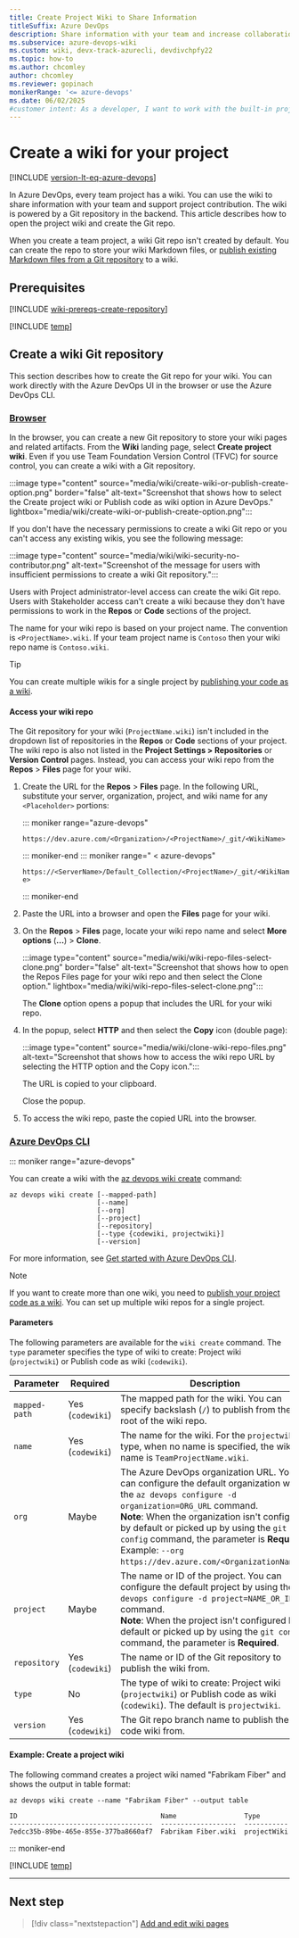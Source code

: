 ```yaml
---
title: Create Project Wiki to Share Information
titleSuffix: Azure DevOps
description: Share information with your team and increase collaboration by using a built-in team project wiki in Azure DevOps.
ms.subservice: azure-devops-wiki
ms.custom: wiki, devx-track-azurecli, devdivchpfy22
ms.topic: how-to
ms.author: chcomley
author: chcomley
ms.reviewer: gopinach
monikerRange: '<= azure-devops'
ms.date: 06/02/2025
#customer intent: As a developer, I want to work with the built-in project wiki in Azure DevOps, so I can share information with my team and support collaboration. 
---
```


# Create a wiki for your project

[!INCLUDE [version-lt-eq-azure-devops](../../includes/version-lt-eq-azure-devops.md)] 

In Azure DevOps, every team project has a wiki. You can use the wiki to share information with your team and support project contribution. The wiki is powered by a Git repository in the backend. This article describes how to open the project wiki and create the Git repo. 

When you create a team project, a wiki Git repo isn't created by default. You can create the repo to store your wiki Markdown files, or [publish existing Markdown files from a Git repository](publish-repo-to-wiki.md) to a wiki.

## Prerequisites

[!INCLUDE [wiki-prereqs-create-repository](includes/wiki-prereqs-create-repository.md)]

<!-- Section: Open the Wiki -->
[!INCLUDE [temp](includes/open-wiki-hub.md)]

## Create a wiki Git repository

This section describes how to create the Git repo for your wiki. You can work directly with the Azure DevOps UI in the browser or use the Azure DevOps CLI.

### [Browser](#tab/browser) 

In the browser, you can create a new Git repository to store your wiki pages and related artifacts. From the **Wiki** landing page, select **Create project wiki**. Even if you use Team Foundation Version Control (TFVC) for source control, you can create a wiki with a Git repository.

:::image type="content" source="media/wiki/create-wiki-or-publish-create-option.png" border="false" alt-text="Screenshot that shows how to select the Create project wiki or Publish code as wiki option in Azure DevOps." lightbox="media/wiki/create-wiki-or-publish-create-option.png":::

If you don't have the necessary permissions to create a wiki Git repo or you can't access any existing wikis, you see the following message:

:::image type="content" source="media/wiki/wiki-security-no-contributor.png" alt-text="Screenshot of the message for users with insufficient permissions to create a wiki Git repository.":::

Users with Project administrator-level access can create the wiki Git repo. Users with Stakeholder access can't create a wiki because they don't have permissions to work in the **Repos** or **Code** sections of the project.

The name for your wiki repo is based on your project name. The convention is `<ProjectName>.wiki`. If your team project name is `Contoso` then your wiki repo name is `Contoso.wiki`.

> [!TIP]
> You can create multiple wikis for a single project by [publishing your code as a wiki](publish-repo-to-wiki.md).

#### Access your wiki repo

The Git repository for your wiki (`ProjectName.wiki`) isn't included in the dropdown list of repositories in the **Repos** or **Code** sections of your project. The wiki repo is also not listed in the **Project Settings > Repositories** or **Version Control** pages. Instead, you can access your wiki repo from the **Repos** > **Files** page for your wiki.

1. Create the URL for the **Repos** > **Files** page. In the following URL, substitute your server, organization, project, and wiki name for any `<Placeholder>` portions:

   ::: moniker range="azure-devops"

   `https://dev.azure.com/<Organization>/<ProjectName>/_git/<WikiName>` 

   ::: moniker-end
   ::: moniker range=" < azure-devops"

   `https://<ServerName>/Default_Collection/<ProjectName>/_git/<WikiName>`

   ::: moniker-end

1. Paste the URL into a browser and open the **Files** page for your wiki.

1. On the **Repos** > **Files** page, locate your wiki repo name and select **More options** (**...**) > **Clone**. 

   :::image type="content" source="media/wiki/wiki-repo-files-select-clone.png" border="false" alt-text="Screenshot that shows how to open the Repos Files page for your wiki repo and then select the Clone option." lightbox="media/wiki/wiki-repo-files-select-clone.png"::: 

   The **Clone** option opens a popup that includes the URL for your wiki repo.

1. In the popup, select **HTTP** and then select the **Copy** icon (double page):

   :::image type="content" source="media/wiki/clone-wiki-repo-files.png" alt-text="Screenshot that shows how to access the wiki repo URL by selecting the HTTP option and the Copy icon.":::

   The URL is copied to your clipboard.

   Close the popup.

1. To access the wiki repo, paste the copied URL into the browser.

### [Azure DevOps CLI](#tab/azure-devops-cli) 

::: moniker range="azure-devops"

You can create a wiki with the [az devops wiki create](/cli/azure/devops/wiki#ext-azure-devops-az-devops-wiki-create) command:

```azurecli 
az devops wiki create [--mapped-path]
                      [--name]
                      [--org]
                      [--project]
                      [--repository]
                      [--type {codewiki, projectwiki}]
                      [--version]
``` 

For more information, see [Get started with Azure DevOps CLI](../../cli/index.md).

> [!NOTE]
> If you want to create more than one wiki, you need to [publish your project code as a wiki](./publish-repo-to-wiki.md#publish-a-git-repository-to-a-wiki). You can set up multiple wiki repos for a single project.

#### Parameters

The following parameters are available for the `wiki create` command. The `type` parameter specifies the type of wiki to create: Project wiki (`projectwiki`) or Publish code as wiki (`codewiki`). 

| Parameter     | Required | Description |
|---------------|----------|-------------|
| `mapped-path` | Yes (`codewiki`) | The mapped path for the wiki. You can specify backslash (`/`) to publish from the root of the wiki repo. |
| `name`        | Yes (`codewiki`) | The name for the wiki. For the `projectwiki` type, when no name is specified, the wiki name is `TeamProjectName.wiki`. |
| `org`         | Maybe          | The Azure DevOps organization URL. You can configure the default organization with the `az devops configure -d organization=ORG_URL` command. <br> **Note**: When the organization isn't configured by default or picked up by using the `git config` command, the parameter is **Required**. Example: `--org https://dev.azure.com/<OrganizationName>/`. |
| `project`     | Maybe          | The name or ID of the project. You can configure the default project by using the `az devops configure -d project=NAME_OR_ID`. command. <br> **Note**: When the project isn't configured by default or picked up by using the `git config` command, the parameter is **Required**. |
| `repository`  | Yes (`codewiki`) | The name or ID of the Git repository to publish the wiki from. |
| `type`        | No             | The type of wiki to create: Project wiki (`projectwiki`) or Publish code as wiki (`codewiki`). The default is `projectwiki`. |
| `version`     | Yes (`codewiki`) | The Git repo branch name to publish the code wiki from. |

#### Example: Create a project wiki

The following command creates a project wiki named "Fabrikam Fiber" and shows the output in table format:

```azurecli 
az devops wiki create --name "Fabrikam Fiber" --output table

ID                                    Name                 Type
------------------------------------  -------------------  -----------
7edcc35b-89be-465e-855e-377ba8660af7  Fabrikam Fiber.wiki  projectWiki

```

::: moniker-end

[!INCLUDE [temp](../../includes/note-cli-not-supported.md)] 

* * * 

## Next step

> [!div class="nextstepaction"]
> [Add and edit wiki pages](add-edit-wiki.md)
